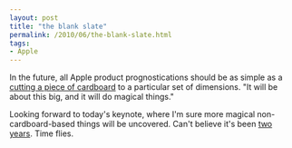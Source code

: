 ```yaml
---
layout: post
title: "the blank slate"
permalink: /2010/06/the-blank-slate.html
tags: 
- Apple
---
```


In the future, all Apple product prognostications should be as simple as a [cutting a piece of cardboard](http://www.engadget.com/2010/06/07/apples-magic-trackpad-revealed/) to a particular set of dimensions. "It will be about this big, and it will do magical things."

Looking forward to today's keynote, where I'm sure more magical non-cardboard-based things will be uncovered. Can't believe it's been [two years](http://www.sippey.com/2008/06/on-stage.html). Time flies.
